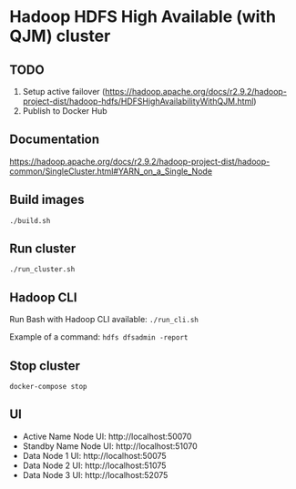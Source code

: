 # Hadoop HDFS High Available (with QJM) cluster

## TODO
1. Setup active failover (https://hadoop.apache.org/docs/r2.9.2/hadoop-project-dist/hadoop-hdfs/HDFSHighAvailabilityWithQJM.html)
1. Publish to Docker Hub

## Documentation
https://hadoop.apache.org/docs/r2.9.2/hadoop-project-dist/hadoop-common/SingleCluster.html#YARN_on_a_Single_Node

## Build images
`./build.sh`

## Run cluster
`./run_cluster.sh`

## Hadoop CLI
Run Bash with Hadoop CLI available: `./run_cli.sh`

Example of a command: `hdfs dfsadmin -report`

## Stop cluster
`docker-compose stop`

## UI
- Active Name Node UI: http://localhost:50070
- Standby Name Node UI: http://localhost:51070
- Data Node 1 UI: http://localhost:50075
- Data Node 2 UI: http://localhost:51075
- Data Node 3 UI: http://localhost:52075
